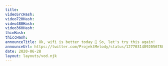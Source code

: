 ```yaml
---
title: 
videoSrcHash: 
video720Hash: 
video480Hash: 
video360Hash: 
thinHash: 
thiccHash: 
announceTitle: Ok, wifi is better today 🤣 So, let's try this again!
announceUrl: https://twitter.com/ProjektMelody/status/1277031489205678083
date: 2020-06-28
layout: layouts/vod.njk
---
```

